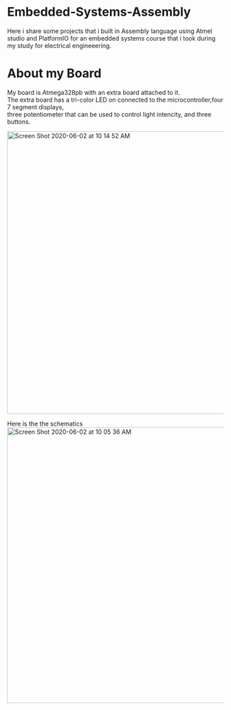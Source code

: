 # Embedded-Systems-Assembly
Here i share some projects that i built in Assembly language using Atmel studio and PlatformIO for an embedded systems course that i took during my study for electrical engineeering.

# About my Board
My board is Atmega328pb with an extra board attached to it.\
The extra board has a tri-color LED on connected to the microcontroller,four 7 segment displays,\
three potentiometer that can be used to control light intencity, and three buttons.

<img width="658" alt="Screen Shot 2020-06-02 at 10 14 52 AM" src="https://user-images.githubusercontent.com/57555013/83532024-b4f4c080-a4bb-11ea-85e2-f447cf65d3c0.png">


Here is the the schematics\
<img width="642" alt="Screen Shot 2020-06-02 at 10 05 36 AM" src="https://user-images.githubusercontent.com/57555013/83532258-000ed380-a4bc-11ea-8707-141c4d26cf9b.png">

 

